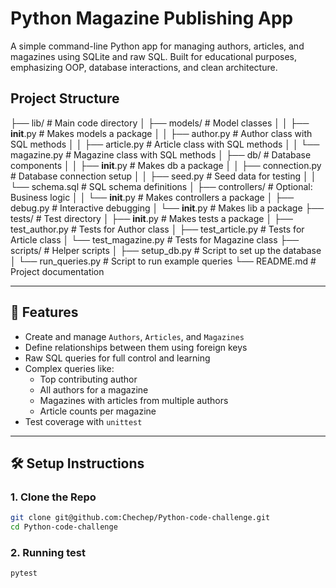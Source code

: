 # Python Magazine Publishing App

A simple command-line Python app for managing authors, articles, and magazines using SQLite and raw SQL. Built for educational purposes, emphasizing OOP, database interactions, and clean architecture.

## Project Structure

├── lib/ # Main code directory
│ ├── models/ # Model classes
│ │ ├── __init__.py # Makes models a package
│ │ ├── author.py # Author class with SQL methods
│ │ ├── article.py # Article class with SQL methods
│ │ └── magazine.py # Magazine class with SQL methods
│ ├── db/ # Database components
│ │ ├── __init__.py # Makes db a package
│ │ ├── connection.py # Database connection setup
│ │ ├── seed.py # Seed data for testing
│ │ └── schema.sql # SQL schema definitions
│ ├── controllers/ # Optional: Business logic
│ │ └── __init__.py # Makes controllers a package
│ ├── debug.py # Interactive debugging
│ └── __init__.py # Makes lib a package
├── tests/ # Test directory
│ ├── __init__.py # Makes tests a package
│ ├── test_author.py # Tests for Author class
│ ├── test_article.py # Tests for Article class
│ └── test_magazine.py # Tests for Magazine class
├── scripts/ # Helper scripts
│ ├── setup_db.py # Script to set up the database
│ └── run_queries.py # Script to run example queries
└── README.md # Project documentation

---

## 🚀 Features

- Create and manage `Authors`, `Articles`, and `Magazines`
- Define relationships between them using foreign keys
- Raw SQL queries for full control and learning
- Complex queries like:
  - Top contributing author
  - All authors for a magazine
  - Magazines with articles from multiple authors
  - Article counts per magazine
- Test coverage with `unittest`

---

## 🛠️ Setup Instructions

### 1. Clone the Repo

```bash
git clone git@github.com:Chechep/Python-code-challenge.git
cd Python-code-challenge
```

### 2. Running test

```bash
pytest
```
